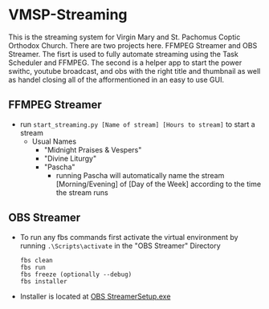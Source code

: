 # VMSP-Streaming
This is the streaming system for Virgin Mary and St. Pachomus Coptic Orthodox Church. There are two projects here. FFMPEG Streamer and OBS Streamer. The fisrt is used to fully automate streaming using the Task Scheduler and FFMPEG. The second is a helper app to start the power swithc, youtube broadcast, and obs with the right title and thumbnail as well as handel closing all of the afformentioned in an easy to use GUI.
## FFMPEG Streamer
- run ```start_streaming.py [Name of stream] [Hours to stream]``` to start a stream
  - Usual Names
    - "Midnight Praises & Vespers"
    - "Divine Liturgy"
    - "Pascha"
      - running Pascha will automatically name the stream [Morning/Evening] of [Day of the Week] according to the time the stream runs 

## OBS Streamer
- To run any fbs commands first activate the virtual environment by running ```.\Scripts\activate``` in the "OBS Streamer" Directory
  ```
  fbs clean
  fbs run
  fbs freeze (optionally --debug)
  fbs installer
  ```
- Installer is located at [OBS StreamerSetup.exe](OBS%20Streamer/target/OBS%20StreamerSetup.exe)
